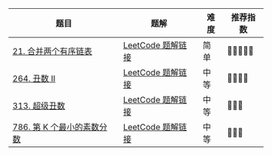 | 题目                                                                  | 题解                                                                                                                                                         | 难度 | 推荐指数   |
| --------------------------------------------------------------------- | ------------------------------------------------------------------------------------------------------------------------------------------------------------ | ---- | ---------- |
| [21. 合并两个有序链表](https://leetcode-cn.com/problems/merge-two-sorted-lists/) | [LeetCode 题解链接](https://leetcode-cn.com/problems/merge-two-sorted-lists/solution/shua-chuan-lc-shuang-zhi-zhen-jie-fa-sha-b22z/) | 简单 | 🤩🤩🤩🤩🤩    |
| [264. 丑数 II](https://leetcode-cn.com/problems/ugly-number-ii/) | [LeetCode 题解链接](https://leetcode-cn.com/problems/ugly-number-ii/solution/gong-shui-san-xie-yi-ti-shuang-jie-you-x-3nvs/) | 中等 | 🤩🤩🤩🤩 |
| [313. 超级丑数](https://leetcode-cn.com/problems/super-ugly-number/) | [LeetCode 题解链接](https://leetcode-cn.com/problems/super-ugly-number/solution/gong-shui-san-xie-yi-ti-shuang-jie-you-x-jyow/) | 中等 | 🤩🤩🤩 |
| [786. 第 K 个最小的素数分数](https://leetcode-cn.com/problems/k-th-smallest-prime-fraction/) | [LeetCode 题解链接](https://leetcode-cn.com/problems/k-th-smallest-prime-fraction/solution/gong-shui-san-xie-yi-ti-shuang-jie-you-x-8ymk/) | 中等 | 🤩🤩🤩 |

